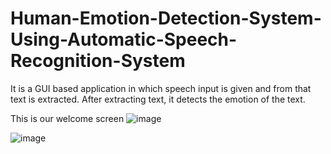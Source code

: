 # Human-Emotion-Detection-System-Using-Automatic-Speech-Recognition-System

It is a GUI based application in which speech input is given and from that text is extracted. After extracting text, it detects the emotion of the text.

This is our welcome screen
![image](https://user-images.githubusercontent.com/50975565/172562921-b706305a-ae51-4852-8b80-22b9307c287a.png)

![image](https://user-images.githubusercontent.com/50975565/172563119-b4fc7f98-79c1-41ee-b85f-1133d411aa3d.png)


